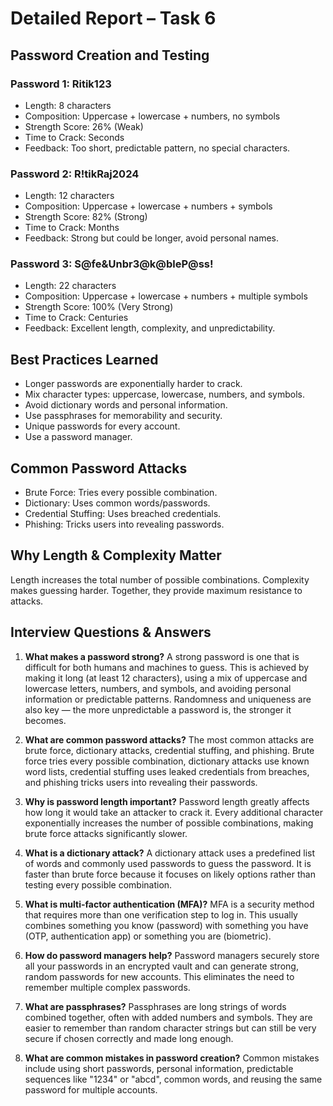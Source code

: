 # Detailed Report – Task 6 

## Password Creation and Testing

### Password 1: Ritik123
- Length: 8 characters
- Composition: Uppercase + lowercase + numbers, no symbols
- Strength Score: 26% (Weak)
- Time to Crack: Seconds
- Feedback: Too short, predictable pattern, no special characters.

### Password 2: R!tikRaj2024
- Length: 12 characters
- Composition: Uppercase + lowercase + numbers + symbols
- Strength Score: 82% (Strong)
- Time to Crack: Months
- Feedback: Strong but could be longer, avoid personal names.

### Password 3: S@fe&Unbr3@k@bleP@ss!
- Length: 22 characters
- Composition: Uppercase + lowercase + numbers + multiple symbols
- Strength Score: 100% (Very Strong)
- Time to Crack: Centuries
- Feedback: Excellent length, complexity, and unpredictability.

## Best Practices Learned
- Longer passwords are exponentially harder to crack.
- Mix character types: uppercase, lowercase, numbers, and symbols.
- Avoid dictionary words and personal information.
- Use passphrases for memorability and security.
- Unique passwords for every account.
- Use a password manager.

## Common Password Attacks
- Brute Force: Tries every possible combination.
- Dictionary: Uses common words/passwords.
- Credential Stuffing: Uses breached credentials.
- Phishing: Tricks users into revealing passwords.

## Why Length & Complexity Matter
Length increases the total number of possible combinations.
Complexity makes guessing harder. Together, they provide maximum resistance to attacks.

## Interview Questions & Answers

1. **What makes a password strong?**
A strong password is one that is difficult for both humans and machines to guess. This is achieved by making it long (at least 12 characters), using a mix of uppercase and lowercase letters, numbers, and symbols, and avoiding personal information or predictable patterns. Randomness and uniqueness are also key — the more unpredictable a password is, the stronger it becomes.
2. **What are common password attacks?**
The most common attacks are brute force, dictionary attacks, credential stuffing, and phishing. Brute force tries every possible combination, dictionary attacks use known word lists, credential stuffing uses leaked credentials from breaches, and phishing tricks users into revealing their passwords.
3. **Why is password length important?**
Password length greatly affects how long it would take an attacker to crack it. Every additional character exponentially increases the number of possible combinations, making brute force attacks significantly slower.
4. **What is a dictionary attack?**
A dictionary attack uses a predefined list of words and commonly used passwords to guess the password. It is faster than brute force because it focuses on likely options rather than testing every possible combination.
5. **What is multi-factor authentication (MFA)?**
MFA is a security method that requires more than one verification step to log in. This usually combines something you know (password) with something you have (OTP, authentication app) or something you are (biometric).

6. **How do password managers help?**
Password managers securely store all your passwords in an encrypted vault and can generate strong, random passwords for new accounts. This eliminates the need to remember multiple complex passwords.

7. **What are passphrases?**
Passphrases are long strings of words combined together, often with added numbers and symbols. They are easier to remember than random character strings but can still be very secure if chosen correctly and made long enough. 
8. **What are common mistakes in password creation?**
Common mistakes include using short passwords, personal information, predictable sequences like "1234" or "abcd", common words, and reusing the same password for multiple accounts.